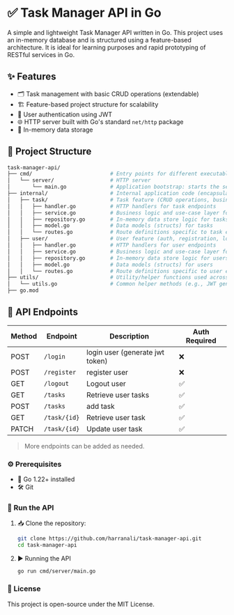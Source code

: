 # ✅ Task Manager API in Go
A simple and lightweight Task Manager API written in Go. This project uses an in-memory database and is structured using a feature-based architecture. It is ideal for learning purposes and rapid prototyping of RESTful services in Go.

## ✨ Features

- 🗂️ Task management with basic CRUD operations (extendable)
- 🏗️ Feature-based project structure for scalability
- 🔐 User authentication using JWT
- 🌐 HTTP server built with Go's standard `net/http` package
- 💾 In-memory data storage

## 🧱 Project Structure
```bash
task-manager-api/
├── cmd/                         # Entry points for different executables
│   └── server/                  # HTTP server 
│       └── main.go              # Application bootstrap: starts the server and loads routes
├── internal/                    # Internal application code (encapsulated, not imported elsewhere)
│   ├── task/                    # Task feature (CRUD operations, business logic, routing)
│   │   ├── handler.go           # HTTP handlers for task endpoints
│   │   ├── service.go           # Business logic and use-case layer for tasks
│   │   ├── repository.go        # In-memory data store logic for tasks
│   │   ├── model.go             # Data models (structs) for tasks
│   │   └── routes.go            # Route definitions specific to task endpoints
│   ├── user/                    # User feature (auth, registration, login)
│   │   ├── handler.go           # HTTP handlers for user endpoints
│   │   ├── service.go           # Business logic and use-case layer for users
│   │   ├── repository.go        # In-memory data store logic for users
│   │   ├── model.go             # Data models (structs) for users
│   │   └── routes.go            # Route definitions specific to user endpoints
├── utils/                       # Utility/helper functions used across the app
│   └── utils.go                 # Common helper methods (e.g., JWT generation, validation)
├── go.mod    
```

## 📡 API Endpoints

| Method | Endpoint        | Description                           | Auth Required |
|--------|-----------------|---------------------------------------|---------------|
| POST   | `/login`        | login user (generate jwt token)       | ❌            |
| POST   | `/register`     | register user                         | ❌            |
| GET    | `/logout`       | Logout user                           | ✅            |
| GET    | `/tasks`        | Retrieve user tasks                   | ✅            |
| POST   | `/tasks`        | add task                              | ✅            |
| GET    | `/task/{id}`    | Retrieve user task                    | ✅            |
| PATCH  | `/task/{id}`    | Update user task                      | ✅            |

> More endpoints can be added as needed.

### ⚙️ Prerequisites
- 🧰 Go 1.22+ installed  
- 🛠️ Git

### 🚀 Run the API
1. 📥 Clone the repository:
   ```bash
   git clone https://github.com/harranali/task-manager-api.git
   cd task-manager-api
   ```
2. ▶️ Running the API
   ```
   go run cmd/server/main.go
   ```

### 📄 License
This project is open-source under the MIT License.
